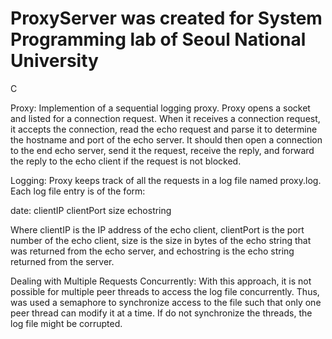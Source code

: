 # ProxyServer was created for System Programming lab of Seoul National University
C

Proxy:
Implemention of a sequential logging proxy. Proxy opens a socket and listed for a connection request. 
When it receives a connection request, it accepts the connection, read the echo request and parse it 
to determine the hostname and port of the echo server. It should then open a connection to the end echo 
server, send it the request, receive the reply, and forward the reply to the echo client if the request 
is not blocked.

Logging:
Proxy keeps track of all the requests in a log file named proxy.log. Each log file entry is of the form:

date: clientIP clientPort size echostring
   
Where clientIP is the IP address of the echo client, clientPort is the port number of the echo client, size 
is the size in bytes of the echo string that was returned from the echo server, and echostring is the echo 
string returned from the server.


Dealing with Multiple Requests Concurrently:
With this approach, it is not possible for multiple peer threads to access the log file concurrently. 
Thus, was used a semaphore to synchronize access to the file such that only one peer thread can modify it at a time. 
If do not synchronize the threads, the log file might be corrupted.
